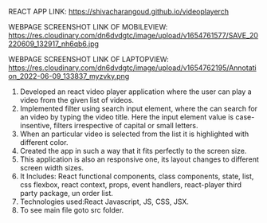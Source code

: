 REACT APP LINK: https://shivacharangoud.github.io/videoplayerch 

WEBPAGE SCREENSHOT LINK OF MOBILEVIEW: https://res.cloudinary.com/dn6dvdgtc/image/upload/v1654761577/SAVE_20220609_132917_nh6qb6.jpg

WEBPAGE SCREENSHOT LINK OF LAPTOPVIEW: https://res.cloudinary.com/dn6dvdgtc/image/upload/v1654762195/Annotation_2022-06-09_133837_myzvky.png


1.  Developed an react video player application where the user can play a video from the given list of videos.
2.  Implemented filter using search input element, where the can search for an video by typing the video title. Here the input element value is case-insentive, filters irrespective of  capital or small letters.
3.  When an particular video is selected from the list it is highlighted with different color.
4.  Created the app in such a way that it fits perfectly to the screen size.
5.  This application is also an responsive one, its layout changes to different screen width sizes.
6.  It Includes: React functional components, class components, state, list, css flexbox, react context, props, event handlers, react-player third party package, un order list.
7.  Technologies used:React Javascript, JS, CSS, JSX.
8.  To see main file goto src folder.
